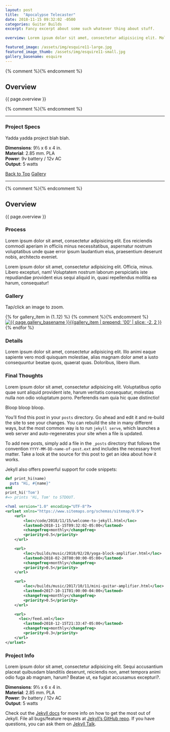 ```yaml
---
layout: post
title:  "Apocalypse Telecaster"
date: 2018-11-15 09:32:02 -0500
categories: Guitar Builds
excerpt: Fancy excerpt about some such whatever thing about stuff.

overview: Lorem ipsum dolor sit amet, consectetur adipisicing elit. Molestiae distinctio, ea aspernatur beatae voluptatum sapiente ipsum asperiores harum qui! Consequuntur repellat voluptatum, tempora iure cumque ipsum nam, voluptate at temporibus.

featured_image: /assets/img/esquire11-large.jpg
featured_image_thumb: /assets/img/esquire11-small.jpg
gallery_basename: esquire
---
```



<div class="row">

{% comment %}<!-- mobile overview -->{% endcomment %}
<div class="col-lg-12 d-lg-none">
	<h2>Overview</h2>
	<p class="lead">{{ page.overview }}</p>
</div>

{% comment %}<!-- sidebar -->{% endcomment %}
<div class="col-lg-4 order-lg-12">
	<hr class="d-lg-none">
	<div class="sidebar-block">
		<h3>Project Specs</h3>
		<p>Yadda yadda project blah blah.</p>
		<p>
			<strong>Dimensions</strong>: 9&frac12; x 6 x 4 in. <br>
			<strong>Material</strong>: 2.85 mm. PLA <br>
			<strong>Power</strong>: 9v battery / 12v AC<br>
			<strong>Output</strong>: 5 watts
		</p>
		<div class="d-none d-lg-block">
			<a class="js-scroll-trigger btn-block" href="#page-top">Back to Top</a>
			<a class="js-scroll-trigger btn-block" href="#href01">Gallery</a>
		</div>
	</div>
	<hr class="d-lg-none">
</div>

{% comment %}<!-- main content & desktop overview -->{% endcomment %}
<div class="col-lg-8">
	<div class="d-none d-lg-block">
		<h2>Overview</h2>
		<p class="lead">{{ page.overview }}</p>
	</div>
	<h3>Process</h3>
	<p>Lorem ipsum dolor sit amet, consectetur adipisicing elit. Eos reiciendis commodi aperiam in officiis minus necessitatibus, aspernatur nostrum voluptatibus unde quae error ipsum laudantium eius, praesentium deserunt nobis, architecto eveniet.</p>
	<p>Lorem ipsum dolor sit amet, consectetur adipisicing elit. Officia, minus. Libero excepturi, nam! Voluptatem nostrum laborum perspiciatis iste repudiandae provident eius sequi aliquid in, quasi repellendus mollitia ea harum, consequatur!</p>
	<h3 id="href01" class="href-heading">Gallery</h3>
	<p>Tap/click an image to zoom.</p>
	<div class="gallery">
		{% for gallery_item in (1..12) %} {% comment %}<!-- set number to the amount of images to show -->{% endcomment %}
		<a href="/assets/img/{{ page.gallery_basename }}{{gallery_item | prepend: '00' | slice: -2, 2 }}-large.jpg" class="gallery-thumb col-md-6 col-lg-4" data-fancybox="images">
			<img src="/assets/img/{{ page.gallery_basename }}{{gallery_item | prepend: '00' | slice: -2, 2 }}-small.jpg" alt="{{ page.gallery_basename }}{{gallery_item | prepend: '00' | slice: -2, 2 }}" />
		</a>
		{% endfor %}
	</div>
	<h3>Details</h3>
	<p>Lorem ipsum dolor sit amet, consectetur adipisicing elit. Illo animi eaque sapiente vero modi quisquam molestiae, alias magnam dolor amet a iusto consequuntur beatae quos, quaerat quas. Doloribus, libero illum.</p>
	<h3>Final Thoughts</h3>
	<p>Lorem ipsum dolor sit amet, consectetur adipisicing elit. Voluptatibus optio quae sunt aliquid provident iste, harum veritatis consequatur, molestias nulla non odio voluptatum porro. Perferendis nam quia hic quae distinctio!</p>
</div>

</div>




<div class="row">
<div class="col-lg-8" markdown="1">
Bloop bloop bloop.

You’ll find this post in your <code>posts</code> directory. Go ahead and edit it and re-build the site to see your changes. You can rebuild the site in many different ways, but the most common way is to run <code>jekyll serve</code>, which launches a web server and auto-regenerates your site when a file is updated.

To add new posts, simply add a file in the `_posts` directory that follows the convention `YYYY-MM-DD-name-of-post.ext` and includes the necessary front matter. Take a look at the source for this post to get an idea about how it works.

Jekyll also offers powerful support for code snippets:

```ruby
def print_hi(name)
  puts "Hi, #{name}"
end
print_hi('Tom')
#=> prints 'Hi, Tom' to STDOUT.
```


```xml
<?xml version="1.0" encoding="UTF-8"?>
<urlset xmlns="https://www.sitemaps.org/schemas/sitemap/0.9">
	<url>
		<loc>/code/2018/11/15/welcome-to-jekyll.html</loc>
		<lastmod>2018-11-15T09:32:02-05:00</lastmod>
		<changefreq>monthly</changefreq>
		<priority>0.5</priority>
	</url>

	<url>
		<loc>/builds/music/2018/02/28/yoga-block-amplifier.html</loc>
		<lastmod>2018-02-28T00:00:00-05:00</lastmod>
		<changefreq>monthly</changefreq>
		<priority>0.5</priority>
	</url>

	<url>
		<loc>/builds/music/2017/10/11/mini-guitar-amplifier.html</loc>
		<lastmod>2017-10-11T01:00:00-04:00</lastmod>
		<changefreq>monthly</changefreq>
		<priority>0.5</priority>
	</url>

    <url>
      <loc>/feed.xml</loc>
        <lastmod>2018-12-15T21:33:47-05:00</lastmod>
        <changefreq>monthly</changefreq>
        <priority>0.3</priority>
    </url>
</urlset>
```


</div>
<div class="col-lg-4">
	<div class="sidebar-block" markdown="1">

  <h3>Project Info</h3>
  <p>Lorem ipsum dolor sit amet, consectetur adipisicing elit. Sequi accusantium placeat quibusdam blanditiis deserunt, reiciendis non, amet tempora animi odio fuga ab magnam, harum? Beatae ut, ea fugiat accusamus excepturi?.</p>
  <p>
  <strong>Dimensions</strong>: 9&frac12; x 6 x 4 in. <br>
  <strong>Material</strong>: 2.85 mm. PLA <br>
  <strong>Power</strong>: 9v battery / 12v AC<br>
  <strong>Output</strong>: 5 watts
  </p>
  
Check out the [Jekyll docs][jekyll-docs] for more info on how to get the most out of Jekyll. File all bugs/feature requests at [Jekyll’s GitHub repo][jekyll-gh]. If you have questions, you can ask them on [Jekyll Talk][jekyll-talk].

[jekyll-docs]: https://jekyllrb.com/docs/home
[jekyll-gh]:   https://github.com/jekyll/jekyll
[jekyll-talk]: https://talk.jekyllrb.com/
</div>
</div>
</div>


